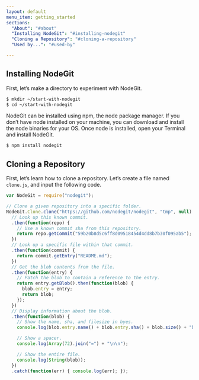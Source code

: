 ```yaml
---
layout: default
menu_item: getting_started
sections:
  "About": "#about"
  "Installing NodeGit": "#installing-nodegit"
  "Cloning a Repository": "#cloning-a-repository"
  "Used by...": "#used-by"

---
```


## <a name="installing-nodegit"></a>Installing NodeGit

First, let’s make a directory to experiment with NodeGit.

```bash
$ mkdir ~/start-with-nodegit
$ cd ~/start-with-nodegit
```

NodeGit can be installed using npm, the node package manager. If you don’t have node installed on your machine, you can download and install the node binaries for your OS. Once node is installed, open your Terminal and install NodeGit.

```bash
$ npm install nodegit
```

## <a name="cloning-a-repository"></a>Cloning a Repository

First, let’s learn how to clone a repository. Let’s create a file named `clone.js`, and input the following code.

```js
var NodeGit = require("nodegit");

// Clone a given repository into a specific folder.
NodeGit.Clone.clone("https://github.com/nodegit/nodegit", "tmp", null)
  // Look up this known commit.
  .then(function(repo) {
    // Use a known commit sha from this repository.
    return repo.getCommit("59b20b8d5c6ff8d09518454d4dd8b7b30f095ab5");
  })
  // Look up a specific file within that commit.
  .then(function(commit) {
    return commit.getEntry("README.md");
  })
  // Get the blob contents from the file.
  .then(function(entry) {
    // Patch the blob to contain a reference to the entry.
    return entry.getBlob().then(function(blob) {
      blob.entry = entry;
      return blob;
    });
  })
  // Display information about the blob.
  .then(function(blob) {
    // Show the name, sha, and filesize in byes.
    console.log(blob.entry.name() + blob.entry.sha() + blob.size() + "b");

    // Show a spacer.
    console.log(Array(72).join("=") + "\n\n");

    // Show the entire file.
    console.log(String(blob));
  })
  .catch(function(err) { console.log(err); });
```
